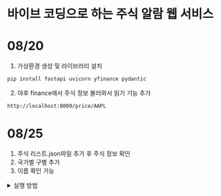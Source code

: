 # 바이브 코딩으로 하는 주식 알람 웹 서비스

# 08/20
1. 가상환경 생성 및 라이브러리 설치   
```bash
pip install fastapi uvicorn yfinance pydantic
```
2. 야후 finance에서 주식 정보 불러와서 읽기 기능 추가
```bash
http://localhost:8000/price/AAPL
```

# 08/25
1. 주식 리스트.json파일 추가 후 주식 정보 확인
2. 국가별 구별 추가
3. 이름 확인 가능

<details>
<summary>실행 방법</summary>

```bash
# 1. 서버 실행: 터미널에서
uvicorn app:app --reload --port 8000

# 2. 기본 확인 (브라우저)
http://localhost:8000/

# 3. local host로 현재가 조회 (브라우저 또는 터미널)
# 3-1) 특정 종목 확인
http://localhost:8000/prices/AAPL
# 3-2) 특정 지역 확인
http://localhost:8000/prices/kr
# 3-3) 전체 종목 확인
http://localhost:8000/prices
```
</details>
